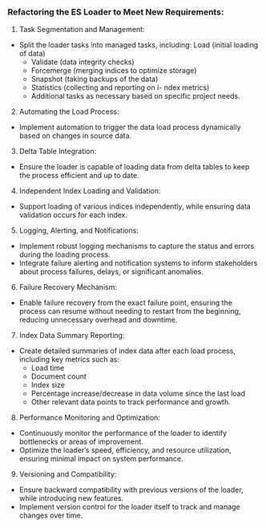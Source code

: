### Refactoring the ES Loader to Meet New Requirements:


1.	Task Segmentation and Management:
- Split the loader tasks into managed tasks, including: 
Load (initial loading of data)
    - Validate (data integrity checks)
    - Forcemerge (merging indices to optimize storage)
    - Snapshot (taking backups of the data)
    - Statistics (collecting and reporting on i- ndex metrics)
    - Additional tasks as necessary based on specific project needs.

2.	Automating the Load Process:
- Implement automation to trigger the data load process dynamically based on changes in source data.

3.	Delta Table Integration:
- Ensure the loader is capable of loading data from delta tables to keep the process efficient and up to date.

4.	Independent Index Loading and Validation:
- Support loading of various indices independently, while ensuring data validation occurs for each index.

5.	Logging, Alerting, and Notifications:
- Implement robust logging mechanisms to capture the status and errors during the loading process.
- Integrate failure alerting and notification systems to inform stakeholders about process failures, delays, or significant anomalies.

6.	Failure Recovery Mechanism:
- Enable failure recovery from the exact failure point, ensuring the process can resume without needing to restart from the beginning, reducing unnecessary overhead and downtime.

7.	Index Data Summary Reporting:
- Create detailed summaries of index data after each load process, including key metrics such as: 
    - Load time
    - Document count
    - Index size
    - Percentage increase/decrease in data volume since the last load
    - Other relevant data points to track performance and growth.

8.	Performance Monitoring and Optimization:
- Continuously monitor the performance of the loader to identify bottlenecks or areas of improvement.
- Optimize the loader’s speed, efficiency, and resource utilization, ensuring minimal impact on system performance.
  
9.	Versioning and Compatibility:
- Ensure backward compatibility with previous versions of the loader, while introducing new features.
- Implement version control for the loader itself to track and manage changes over time.
 
 

